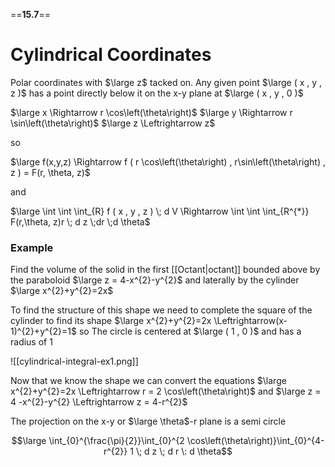 ==**15.7**==

# Cylindrical Coordinates

Polar coordinates with $\large z$ tacked on.
Any given point $\large ( x , y , z )$ has a point directly below it on the x-y plane at $\large ( x , y , 0 )$

$\large x \Rightarrow r \cos\left(\theta\right)$
$\large y \Rightarrow r \sin\left(\theta\right)$
$\large z \Leftrightarrow z$

so

$\large f(x,y,z) \Rightarrow f ( r \cos\left(\theta\right) , r\sin\left(\theta\right) , z ) = F(r, \theta, z)$

and

$\large \int \int \int_{R} f ( x , y , z ) \; d V \Rightarrow \int \int \int_{R^{*}} F(r,\theta, z)r \; d z \;dr \;d \theta$

### Example

Find the volume of the solid in the first [[Octant|octant]] bounded above by the paraboloid 
$\large z = 4-x^{2}-y^{2}$
and laterally by the cylinder
$\large x^{2}+y^{2}=2x$

To find the structure of this shape we need to complete the square of the cylinder to find its shape
$\large x^{2}+y^{2}=2x \Leftrightarrow(x-1)^{2}+y^{2}=1$
so
The circle is centered at $\large ( 1 , 0 )$ and has a radius of 1

![[cylindrical-integral-ex1.png]]

Now that we know the shape we can convert the equations
$\large x^{2}+y^{2}=2x \Leftrightarrow r = 2 \cos\left(\theta\right)$
and
$\large z = 4 -x^{2}-y^{2} \Leftrightarrow z = 4-r^{2}$

The projection on the x-y or $\large \theta$-r plane is a semi circle

$$\large \int_{0}^{\frac{\pi}{2}}\int_{0}^{2 \cos\left(\theta\right)}\int_{0}^{4-r^{2}} 1 \; d z \; d r \: d \theta$$
